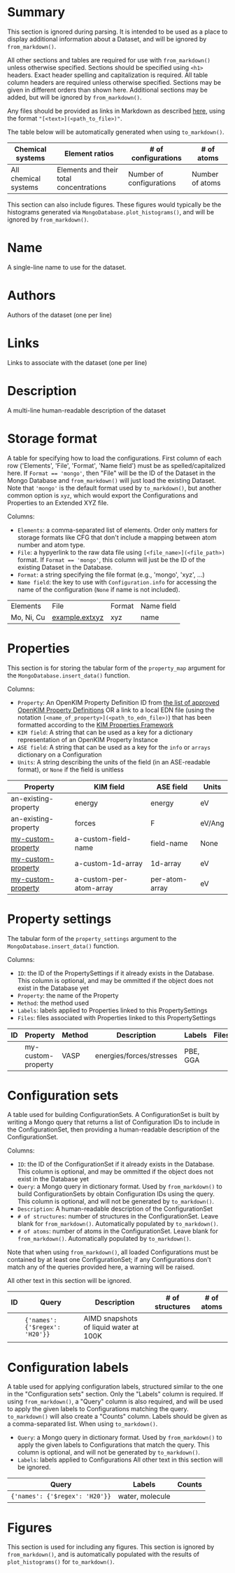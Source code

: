 # Summary

This section is ignored during parsing. It is intended to be used as a place to
display additional information about a Dataset, and will be ignored by `from_markdown()`.

All other sections and tables are required for use with
`from_markdown()` unless otherwise specified. Sections should be specified using
`<h1>` headers. Exact header spelling and capitalization is required. All table
column headers are required unless otherwise specified. Sections may be given in
different orders than shown here. Additional sections may be added, but will be
ignored by `from_markdown()`.

Any files should be provided as links in Markdown as described
[here](https://www.markdownguide.org/basic-syntax/#links), using the format
`"[<text>](<path_to_file>)"`.


The table below will be automatically generated when using `to_markdown()`.

|Chemical systems|Element ratios|# of configurations|# of atoms|
|---|---|---|---|
|All chemical systems|Elements and their total concentrations|Number of configurations|Number of atoms|

This section can also include figures. These figures would typically be the
histograms generated via `MongoDatabase.plot_histograms()`, and will be ignored
by `from_markdown()`.

# Name

A single-line name to use for the dataset.

# Authors

Authors of the dataset (one per line)

# Links

Links to associate with the dataset (one per line)

# Description

A multi-line human-readable description of the dataset

# Storage format

A table for specifying how to load the configurations. First column of each row
('Elements', 'File', 'Format', 'Name field') must be as spelled/capitalized
here. If `Format == 'mongo'`, then "File" will be the ID of the Dataset in the
Mongo Database and `from_markdown()` will just load the existing Dataset. Note
that `'mongo'` is the default format used by `to_markdown()`, but another common
option is `xyz`, which would export the Configurations and Properties to an
Extended XYZ file.

Columns:

* `Elements`: a comma-separated list of elements. Order only matters for storage
  formats like CFG that don't include a mapping between atom number and atom
  type.
* `File`: a hypyerlink to the raw data file using `[<file_name>](<file_path>)`
  format. If `Format == 'mongo'`, this column will just be the ID of the
  existing Dataset in the Database.
* `Format`: a string specifying the file format (e.g., 'mongo', 'xyz', ...)
* `Name field`: the key to use with `Configuration.info` for accessing the name
  of the configuration (`None` if name is not included).

|||||
|---|---|---|---|
|Elements|File|Format|Name field|
| Mo, Ni, Cu | [example.extxyz](example.extxyz) | xyz | name |

# Properties

This section is for storing the tabular form of the `property_map` argument for
the `MongoDatabase.insert_data()` function.

Columns:

* `Property`: An OpenKIM Property Definition ID from [the list of approved OpenKIM Property
   Definitions](https://openkim.org/properties) OR a link to a local EDN file
   (using the notation `[<name_of_property>](<path_to_edn_file>)`) that has been
   formatted according to the [KIM Properties
   Framework](https://openkim.org/doc/schema/properties-framework/)
* `KIM field`: A string that can be used as a key for a dictionary
  representation of an OpenKIM Property Instance
* `ASE field`: A string that can be used as a key for the `info` or `arrays`
  dictionary on a Configuration
* `Units`: A string describing the units of the field (in an ASE-readable
  format), or `None` if the field is unitless

|Property|KIM field|ASE field|Units|
|---|---|---|---|
|an-existing-property|energy|energy|eV|
|an-existing-property|forces|F|eV/Ang|
|[my-custom-property](colabfit/tests/files/test_property.edn)|a-custom-field-name|field-name|None|
|[my-custom-property](colabfit/tests/files/test_property.edn)|a-custom-1d-array|1d-array|eV|
|[my-custom-property](colabfit/tests/files/test_property.edn)|a-custom-per-atom-array|per-atom-array|eV|



# Property settings

The tabular form of the `property_settings` argument to the
`MongoDatabase.insert_data()` function.

Columns:

* `ID`: the ID of the PropertySettings if it already exists in the
  Database. This column is optional, and may be ommitted if the object does not
  exist in the Database yet
* `Property`: the name of the Property
* `Method`: the method used
* `Labels`: labels applied to Properties linked to this PropertySettings
* `Files`: files associated with Properties linked to this PropertySettings

ID|Property|Method|Description|Labels|Files|
|---|---|---|---|---|---|
|| my-custom-property | VASP | energies/forces/stresses | PBE, GGA |  |

# Configuration sets

A table used for building ConfigurationSets. A ConfigurationSet is built by
writing a Mongo query that returns a list of Configuration IDs to include in the
ConfigurationSet, then providing a human-readable description of the
ConfigurationSet.

Columns:

* `ID`: the ID of the ConfigurationSet if it already exists in the
  Database. This column is optional, and may be ommitted if the object does not
  exist in the Database yet
* `Query`: a Mongo query in dictionary format. Used by `from_markdown()` to
  build ConfigurationSets by obtain Configuration IDs using the query. This
  column is optional, and will not be generated by `to_markdown()`.
* `Description`: A human-readable description of the ConfigurationSet
* `# of structures`: number of structures in the ConfigurationSet. Leave blank
  for `from_markdown()`. Automatically populated by `to_markdown()`.
* `# of atoms`: number of atoms in the ConfigurationSet. Leave blank
  for `from_markdown()`. Automatically populated by `to_markdown()`.

Note that when using `from_markdown()`, all loaded Configurations must be
contained by at least one ConfigurationSet; if any Configurations don't match
any of the queries provided here, a warning will be raised.

All other text in this section will be ignored.

ID|Query|Description|# of structures| # of atoms|
|---|---|---|---|---|
|| `{'names': {'$regex': 'H20'}}` | AIMD snapshots of liquid water at 100K | | |

# Configuration labels

A table used for applying configuration labels, structured similar to the one in
the "Configuration sets" section. Only the "Labels" column is required. If
using `from_markdown()`, a "Query" column is also required, and will be used to
apply the given labels to Configurations matching the query. `to_markdown()`
will also create a "Counts" column. Labels should be given as a
comma-separated list. When using `to_markdown()`.

* `Query`: a Mongo query in dictionary format. Used by `from_markdown()` to
  apply the given labels to Configurations that match the query. This
  column is optional, and will not be generated by `to_markdown()`.
* `Labels`: labels applied to Configurations
All other text in this section will be ignored.

|Query|Labels|Counts|
|---|---|---|
| `{'names': {'$regex': 'H20'}}` | water, molecule |  |

# Figures

This section is used for including any figures. This section is ignored by
`from_markdown()`, and is automatically populated with the results of
`plot_histograms()` for `to_markdown()`.